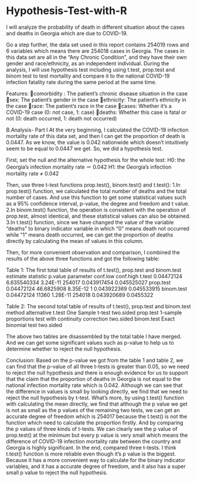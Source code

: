 # Hypothesis-Test-with-R
I will analyze the probability of death in different situation about the cases and deaths in Georgia which are due to COVID-19.


Go a step further, the data set used in this report contains 254019 rows and 6 variables which means there are 254018 cases in Georgia. The cases in this data set are all in the “Any Chronic Condition”, and they have their own gender and race/ethnicity, as an independent individual. During the analysis, I will use hypothesis test including using t.test, prop.test and binom test to test mortality and compare it to the national COVID-19 infection fatality rate during the same period at the same time.


Features:
comorbidity : The patient’s chronic disease situation in the case 
sex: The patient’s gender in the case
ethnicity: The patient’s ethnicity in the case
race: The patient’s race in the case 
cases: Whether it’s a COVID-19 case (0: not case, 1: case)
deaths: Whether this case is fatal or not (0: death occurred, 1: death not occurred)


B.Analysis- Part I
At the very beginning, I calculated the COVID-19 infection mortality rate of this data set, and then I can get the proportion of death is 0.0447. As we know, the value is 0.042 nationwide which doesn’t intuitively seem to be equal to 0.0447 we get. So, we did a hypothesis test.

First, set the null and the alternative hypothesis for the whole test:
H0: the Georgia’s infection mortality rate ＝ 0.042
H1: the Georgia’s infection mortality rate ≠ 0.042

Then, use three t-test functions prop.test(), binom.test() and t.test():
1.In prop.test() function, we calculated the total number of deaths and the total number of cases. And use this function to get some statistical values such as a 95% confidence interval, p-value, the degree and freedom and t value.
2.In binom.test() function, the operation is consistent with the operation of prop.test, almost identical, and these statistical values can also be obtained.
3.In t.test() function, since we have changed the value of the variable “deaths” to binary indicator variable in which “0” means death not occurred while “1” means death occurred, we can get the proportion of deaths directly by calculating the mean of values in this column. 

 

Then, for more convenient observation and comparison, I combined the results of the above three functions and got the following table:

Table 1: The first total table of results of t.test(), prop.test and binom.test
	estimate	statistic	p.value	parameter	conf.low	conf.high
t.test	0.04472124	6.635540334	3.24E-11	254017	0.043917454	0.045525027
prop.test	0.04472124	46.6825908	8.35E-12	1	0.043922369	0.045533915
binom.test	0.04472124	11360	1.28E-11	254018	0.043920689	0.0455322

Table 2: The second total table of results of t.test(), prop.test and binom.test
	method	alternative
t.test	One Sample t-test	two.sided
prop.test	1-sample proportions test with continuity correction	two.sided
binom.test	Exact binomial test	two.sided


The above two tables are disassembled by the total table I have merged. And we can get some significant values such as p-value to help us to determine whether to reject the null hypothesis.


Conclusion: 
Based on the p-value we got from the table 1 and table 2, we can find that the p-value of all three t-tests is greater than 0.05, so we need to reject the null hypothesis and there is enough evidence for us to support that the claim that the proportion of deaths in Georgia is not equal to the national infection mortality rate which is 0.042. Although we can see that the difference in values is small by looking directly, we find that we need to reject the null hypothesis by t-test.
What’s more, by using t.test() function with calculating the mean directly, we find that although the p value we get is not as small as the p values of the remaining two tests, we can get an accurate degree of freedom which is 254017 because the t.test() is not the function which need to calculate the proportion firstly. And by comparing the p values of three kinds of t-tests. We can clearly see the p value of prop.test() at the minimum but every p value is very small which means the difference of COVID-19 infection mortality rate between the country and Georgia is highly significant.
In the end, compared three t-tests. I think t.test() function is more reliable even though it’s p value is the biggest. Because it has a more convenient way to calculate for the binary indicator variables, and it has a accurate degree of freedom, and it also has a super small p value to reject the null hypothesis. 
